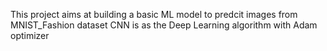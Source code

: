 This project aims at building a basic ML model to predcit images from MNIST_Fashion dataset
CNN is as the Deep Learning algorithm with Adam optimizer
